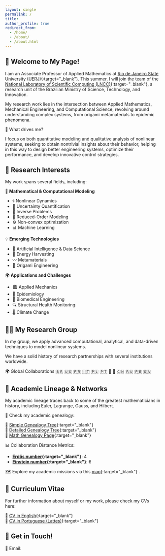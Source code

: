 ```yaml
---
layout: single
permalink: /
title: 
author_profile: true
redirect_from: 
  - /home/
  - /about/
  - /about.html
---
```



## 👋 Welcome to My Page!

I am an Associate Professor of Applied Mathematics at [Rio de Janeiro State University (UERJ)](https://www.uerj.br){:target="_blank"}. This summer, I will join the team of the [National Laboratory of Scientific Computing (LNCC)](https://www.lncc.br){:target="_blank"}, a research unit of the Brazilian Ministry of Science, Technology, and Innovation.

My research work lies in the intersection between Applied Mathematics, Mechanical Engineering, and Computational Science, revolving around understanding complex systems, from origami metamaterials to epidemic phenomena.

📌 What drives me?

I focus on both quantitative modeling and qualitative analysis of nonlinear systems, seeking to obtain nontrivial insights about their behavior, helping in this way to design better engineering systems, optimize their performance, and develop innovative control strategies.


## 🔬 Research Interests
My work spans several fields, including:

📢 **Mathematical & Computational Modeling**
- 🌀 Nonlinear Dynamics
- 🎲 Uncertainty Quantification
- 🔄 Inverse Problems
- 🎯 Reduced-Order Modeling
- ⚙️ Non-convex optimization
- 📊 Machine Learning

💡 **Emerging Technologies**
- 🤖 Artificial Intelligence & Data Science
- 🔋 Energy Harvesting
- 〰️ Metamaterials
- 🦢 Origami Engineering

🌍 **Applications and Challenges**
- 🏛️ Applied Mechanics
- 🦠 Epidemiology
- 🏥 Biomedical Engineering
- 🔍 Structural Health Monitoring
- 🌡️ Climate Change

## 🧑‍🔬 My Research Group

In my group, we apply advanced computational, analytical, and data-driven techniques to model nonlinear systems.

We have a solid history of research partnerships with several institutions worldwide.

🌍 Global Collaborations 🇧🇷 🇺🇸 🇫🇷 🇮🇹 🇵🇱 🇵🇹 🏴󠁧󠁢󠁥󠁮󠁧󠁿 🏴󠁧󠁢󠁳󠁣󠁴󠁿 🇨🇳 🇷🇺 🇵🇪 🇸🇦


## 📜 Academic Lineage & Networks

My academic lineage traces back to some of the greatest mathematicians in history, including Euler, Lagrange, Gauss, and Hilbert.

🔗 Check my academic genealogy:

📌 [Simple Genealogy Tree](MathGenDSc_short.png){:target="_blank"} <br> 
📌 [Detailed Genealogy Tree](MathGenDSc_long.pdf){:target="_blank"} <br> 
📌 [Math Genealogy Page](https://www.mathgenealogy.org/id.php?id=190869){:target="_blank"}

📊 Collaboration Distance Metrics:
- **[Erdös number](http://en.wikipedia.org/wiki/Erd%C5%91s_number){:target="_blank"}**: 4  
- **[Einstein number](https://en.wikipedia.org/wiki/Albert_Einstein){:target="_blank"}**: 6  

🗺️ Explore my academic missions via this [map](https://www.google.com/maps/d/u/0/edit?mid=1FNzydcMk6KBmC95wmewKa-9ovvz8WjUx&usp=sharing){:target="_blank"} . 


## 📄 Curriculum Vitae
For further information about myself or my work, please check my CVs here:

📝 [CV in English](https://drive.google.com/file/d/1ygEfRCeiwdAXOe2f2re023aFvwbyHuUE/view?usp=sharing){:target="_blank"} <br> 
📝 [CV in Portuguese (Lattes)](http://lattes.cnpq.br/5659403706694491){:target="_blank"}  


## 🚀 Get in Touch!
📧 Email: <span id="email"></span>
<script>
  document.getElementById("email").innerHTML = 
    '<a href="mailto:' + 'americo' + '.' + 'cunha' + '@' + 'uerj' + '.' + 'br">' + 'americo' + '.' + 'cunha' + '@' + 'uerj' + '.' + 'br' + '</a>';
</script>
